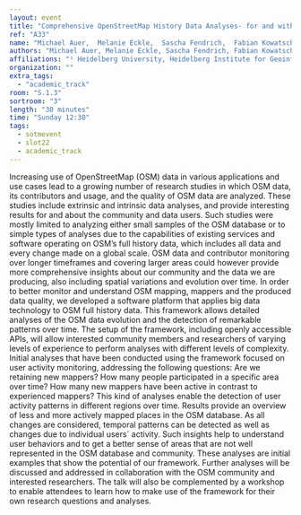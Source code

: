 ```yaml
---
layout: event
title: "Comprehensive OpenStreetMap History Data Analyses- for and with the OSM community"
ref: "A33"
name: "Michael Auer,  Melanie Eckle,  Sascha Fendrich,  Fabian Kowatsch,  Sabrina Marx,  Martin Raifer,  Moritz Schott,  Rafael Troilo,  Alexander Zipf"
authors: "Michael Auer, Melanie Eckle, Sascha Fendrich, Fabian Kowatsch, Sabrina Marx, Martin Raifer, Moritz Schott, Rafael Troilo, Alexander Zipf"
affiliations: "¹ Heidelberg University, Heidelberg Institute for Geoinformation Technology, GIScience Research Group, Department of Geography"
organization: ""
extra_tags:
  - "academic_track"
room: "S.1.3"
sortroom: "3"
length: "30 minutes"
time: "Sunday 12:30"
tags:
  - sotmevent
  - slot22
  - academic_track
---
```

Increasing use of OpenStreetMap (OSM) data in various applications and use cases lead to a growing number of research studies in which OSM data, its contributors and usage, and the quality of OSM data are analyzed. These studies include extrinsic and intrinsic data analyses, and provide interesting results for and about the community and data users.
Such studies were mostly limited to analyzing either small samples of the OSM database or to simple types of analyses due to the capabilities of existing services and software operating on OSM’s full history data, which includes all data and every change made on a global scale. OSM data and contributor monitoring over longer timeframes and covering larger areas could however provide more comprehensive insights about our community and the data we are producing, also including spatial variations and evolution over time.
In order to better monitor and understand OSM mapping, mappers and the produced data quality, we developed a software platform that applies big data technology to OSM full history data. This framework allows detailed analyses of the OSM data evolution and the detection of remarkable patterns over time. The setup of the framework, including openly accessible APIs, will allow interested community members and researchers of varying levels of experience to perform analyses with different levels of complexity.
Initial analyses that have been conducted using the framework focused on user activity monitoring, addressing the following questions: Are we retaining new mappers? How many people participated in a specific area over time? How many new mappers have been active in contrast to experienced mappers? This kind of analyses enable the detection of user activity patterns in different regions over time. Results provide an overview of less and more actively mapped places in the OSM database. As all changes are considered, temporal patterns can be detected as well as changes due to individual users´ activity. Such insights help to understand user behaviors and to get a better sense of areas that are not well represented in the OSM database and community.
These analyses are initial examples that show the potential of our framework. Further analyses will be discussed and addressed in collaboration with the OSM community and interested researchers.
The talk will also be complemented by a workshop to enable attendees to learn how to make use of the framework for their own research questions and analyses.